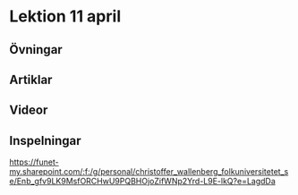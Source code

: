 # Lektion 11 april

## Övningar

## Artiklar

## Videor

## Inspelningar

https://funet-my.sharepoint.com/:f:/g/personal/christoffer_wallenberg_folkuniversitetet_se/Enb_gfv9LK9MsfORCHwU9PQBHOjoZifWNp2Yrd-L9E-lkQ?e=LagdDa